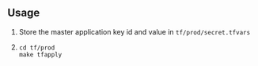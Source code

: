 
## Usage

1. Store the master application key id and value in `tf/prod/secret.tfvars`
2.
    ```commandline
    cd tf/prod
    make tfapply
    ```
